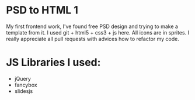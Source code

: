 PSD to HTML 1
========
My first frontend work, I've found free PSD design and trying to make a template from it.
I used git + html5 + css3 + js here.
All icons are in sprites.
I really appreciate all pull requests with advices how to refactor my code.

JS Libraries I used:
======
* jQuery
* fancybox
* slidesjs